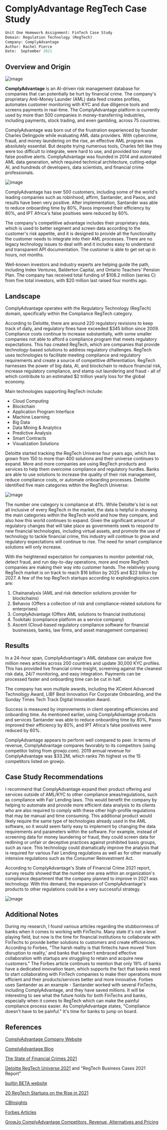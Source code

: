 # ComplyAdvantage RegTech Case Study

```py
Unit One Homework Assignment: FinTech Case Study
Domain: Regulation Technology (RegTech)
Company: ComplyAdvantage
Author: Rachel Pierce
Date:  September 2021
```
  
## Overview and Origin  
     
![image](./images/Complyadvantagescreenshot.png)
  

**ComplyAdvantage** is an AI-driven risk management database for companies that can potentially be hurt by financial crime.  The company's proprietary Anti-Money Launder (AML) data feed creates profiles, automates customer monitoring with KYC and due diligence tools and screens payments in real-time.  The ComplyAdvantage platform is currently used by more than 500 companies in money-transferring industries, including payments, stock trading, and even gambling, across 75 countries.

ComplyAdvantage was born out of the frustration experienced by founder Charles Delingpole while evaluating AML data providers.  With cybercrime, fraud, and money laundering on the rise, an effective AML program was absolutely essential.   But despite trying numerous tools, Charles felt like they were too difficult to integrate, were hard to use, and provided too many false positive alerts.  ComplyAdvantage was founded in 2014 and automated AML data generation, which required technical architecture, cutting-edge AI, and hundreds of developers, data scientists, and financial crime professionals.


![image](./images/quote.png)

   
ComplyAdvantage has over 500 customers, including some of the world's leading companies such as robinhood, affirm, Santander, and Paxos, and results have been very positive.  After implementation, Santander was able to reduce onboarding time by 80%, Paxos improved their efficiency by 80%, and IPT Africa's false positives were reduced by 60%.  

The company's competitive advantage includes their proprietary data, which is used to better segment and screen data according to the customer's risk appetite, and it is designed to provide all the functionality the customer needs to integrate into their AML processes.  There are no legacy technology issues to deal with and it includes easy to understand and transparent API documentation.  The customer is able to get set up in hours, not months.


Well-known investors and industry experts are helping guide the path, including Index Ventures, Balderton Capital, and Ontario Teachers' Pension Plan.  The company has received total funding of $108.2 million (series C) from five total investors, with $20 million last raised four months ago.

   
## **Landscape**
  
ComplyAdvantage operates with the Regulatory Technology (RegTech) domain, specifically within the Compliance RegTech category.

According to Deloitte, there are around 220 regulatory revisions to keep track of daily, and regulatory fines have exceeded $345 billion since 2009.  Compliance costs continue to increase substantially, with some smaller companies not able to afford a compliance program that meets regulatory expectations.  This has created RegTech, which are companies that provide technology-based solutions to address regulatory challenges.  RegTech uses technologies to facilitate meeting compliance and regulatory requirements and create a source of competitive differentiation.  RegTech harnesses the power of big data, AI, and blockchain to reduce financial risk, increase regulatory compliance, and stamp out laundering and fraud - all of which contribute to an estimated $2 trillion yearly loss for the global economy.

Main technologies supporting RegTech include:
- Cloud Computing
- Blockchain
- Application Program Interface
- Machine Learning
- Big Data
- Data Mining & Analytics
- Predictive Analysis
- Smart Contracts
- Visualization Solutions

Deloitte started tracking the RegTech Universe four years ago, which has grown from 150 to more than 400 solutions and their universe continues to expand.  More and more companies are using RegTech products and services to help them overcome compliance and regulatory hurdles.  Banks are able to use solutions to increase the quality of their risk management, reduce compliance costs, or automate onboarding processes.  Deloitte identified five main categories within the RegTech Universe:

![image](./images/regtechtypes.png)

The number one category is compliance at 41%.  While Deloitte's list is not all inclusive of every RegTech in the market, the data is helpful in showing the main categories within the RegTech world and how they compare, and also how this world continues to expand.  Given the significant amount of regulatory changes that will take place as governments seek to respond to new financial technologies, including virtual assets, and promote the use of technology to tackle financial crime, this industry will continue to grow and regulatory expectations will continue to rise.  The need for smart compliance solutions will only increase.

With the heightened expectation for companies to monitor potential risk, detect fraud, and run day-to-day operations, more and more RegTech companies are making their way into customer hands.  The relatively young RegTech market is on track to reach $16 billion by 2025 and $22 billion by 2027.  A few of the top RegTech startups according to explodingtopics.com are:
1. Chainanalysis (AML and risk detection solutions provider for blockchains)
2. Behavox (Offers a collection of risk and compliance-related solutions for enterprises)
1. ComplyAdvantage (Offers AML solutions to financial institutions)
2. Tookitaki (compliance platform as a service company)
1. Ascent (Cloud-based regulatory compliance software for financial businesses, banks, law firms, and asset management companies)


  
## **Results**
   
In a 24-hour span, ComplyAdvantage's AML database can analyze five million news articles across 200 countries and update 30,000 KYC profiles.  This has provided live financial crime insight, screening against the cleanest risk data, 24/7 monitoring, and easy integration.  Payments can be processed faster and onboarding time can be cut in half.

The company has won multiple awards, including the XCelent Advanced Technology Award, LIBF Best Innovation For Corporate Onboarding, and the Sunday Times Tech Track Digital Innovation Award.

Success is measured by improvements in client operating efficiencies and onboarding time.  As mentioned earlier, using ComplyAdvantage products and services Santander was able to reduce onboarding time by 80%, Paxos improved their efficiency by 80%, and IPT Africa's false positives were reduced by 60%.  

ComplyAdvantage appears to perform well compared to peer.  In terms of revenue, ComplyAdvantage compares favorably to its competitors (using competitor listing from growjo.com).  2019 annual revenue for ComplyAdvantage was $33.2M, which ranks
7th highest vs the 15 competitors listed on growjo.

   
## **Case Study Recommendations**
   
I recommend that ComplyAdvantage expand their product offering and services outside of AML/KYC to other compliance areas/regulations, such as compliance with Fair Lending laws.  This would benefit the company by helping to automate and provide more efficient data analysis to its clients who are also required to comply with these other high-profile regulations that may be manual and time consuming.  This additional product would likely require the same type of technologies already used in the AML software, so it would seem fairly easy to implement by changing the data requirements and parameters within the software.  For example, instead of screening data for money laundering or fraud, they could screen data for redlining or unfair or deceptive practices against prohibited basis groups, such as race.  This technology could dramatically improve the analysis that is required for various Fair Lending regulations as well as for other manually intensive regulations such as the Consumer Reinvestment Act.

According to ComplyAdvantage's State of Financial Crime 2021 report, survey results showed that the number one area within an organization's compliance department that the company planned to improve in 2021 was technology.  With this demand, the expansion of ComplyAdvantage's products to other regulations could be a very successful strategy.

![image](./images/survey.png)

  
## **Additional Notes**
   
During my research, I found various articles regarding the stubbornness of banks when it comes to working with FinTechs.  Many state it's not a level playing field, but now is the time for financial institutions to collaborate with FinTechs to provide better solutions to customers and create efficiencies.  According to Forbes, "The harsh reality is that fintechs have moved 'from disruption to reality,' and banks that haven't embraced effective collaboration with startups are struggling to retain and acquire new customers."  The Forbes article continues to mention that only 19% of banks have a dedicated innovation team, which supports the fact that banks need to start collaborating with FinTech companies to make their operations more efficient and their products/services better and more innovative.  Forbes uses Santander as an example - Santander worked with several FinTechs, including ComplyAdvantage, and they have saved millions.  It will be interesting to see what the future holds for both FinTechs and banks, especially when it comes to RegTech which can make the painful compliance process easier.  As ComplyAdvantage states, "Compliance doesn't have to be painful."  It's time for banks to jump on board.


   
## **References**
  
[ComplyAdvantage Company Website](https://complyadvantage.com/)


[ComplyAdvantage Blog](https://complyadvantage.com/blog/)

[The State of Financial Crimes 2021](https://complyadvantage.com/resource-hub/type/guide/the-state-of-financial-crime-2021/?fincrime21=fincrime21614014693b66d)

[Deloitte RegTech Universe 2021](https://www2.deloitte.com/lu/en/pages/technology/articles/regtech-companies-compliance.html) and "RegTech Business Cases 2021 Report"

[builtin BETA website](https://builtin.com/fintech/regtech-companies)


[20 RegTech Startups on the Rise in 2021](https://explodingtopics.com/blog/regtech-startups)


[CBInsights](https://www.cbinsights.com/company/complyadvantage)

[Forbes Articles](https://www.forbes.com/sites/tomgroenfeldt/2020/05/07/banks-avoid-fintechs-at-their-peril--leaders-learn-how-to-collaborate/?sh=7ec0bffa42a2)

[GrowJo ComplyAdvantage Competitors, Revenue, Alternatives and Pricing](https://growjo.com/company/ComplyAdvantage)
